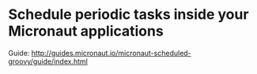 # Schedule periodic tasks inside your Micronaut applications #

Guide: http://guides.micronaut.io/micronaut-scheduled-groovy/guide/index.html

